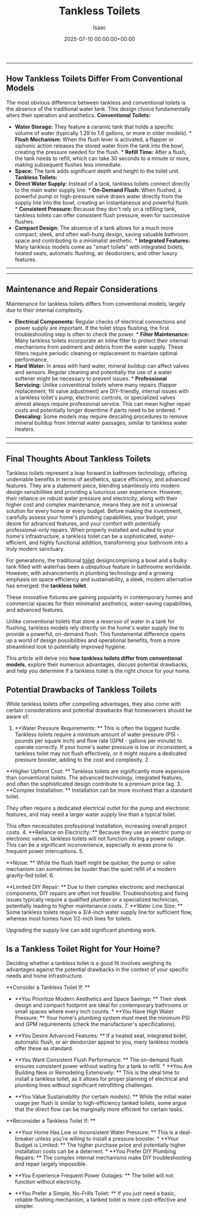 ﻿---
title: Tankless Toilets
description: For generations, the traditional toilet designcomprising a bowl and a bulky tank filled with waterhas been a ubiquitous feature in bathrooms worldwide.
slug: /tankless-toilets/
date: 2025-07-10 00:00:00+00:00
lastmod: 2025-07-10 00:00:00+03:00
author: Isaac
categories:
- Home Improvement
- Plumbing
tags:
- home-improvement
- tankle
- toilet
layout: post
---
---
## How Tankless Toilets Differ From Conventional Models
The most obvious difference between tankless and conventional toilets is the absence of the traditional water tank. This design choice fundamentally alters their operation and aesthetics.
**Conventional Toilets:**
* **Water Storage:** They feature a ceramic tank that holds a specific volume of water (typically 1.28 to 1.6 gallons, or more in older models). * **Flush Mechanism:** When the flush lever is activated, a flapper or siphonic action releases the stored water from the tank into the bowl, creating the pressure needed for the flush. * **Refill Time:** After a flush, the tank needs to refill, which can take 30 seconds to a minute or more, making subsequent flushes less immediate.
* **Space:** The tank adds significant depth and height to the toilet unit.
**Tankless Toilets:**
* **Direct Water Supply:** Instead of a tank, tankless toilets connect directly to the main water supply line. * **On-Demand Flush:** When flushed, a powerful pump or high-pressure valve draws water directly from the supply line into the bowl, creating an instantaneous and powerful flush. * **Consistent Pressure:** Because they don't rely on a refilling tank, tankless toilets can offer consistent flush pressure, even for successive flushes.
* **Compact Design:** The absence of a tank allows for a much more compact, sleek, and often wall-hung design, saving valuable bathroom space and contributing to a minimalist aesthetic. * **Integrated Features:** Many tankless models come as "smart toilets" with integrated bidets, heated seats, automatic flushing, air deodorizers, and other luxury features.
---
---
## Maintenance and Repair Considerations
Maintenance for tankless toilets differs from conventional models, largely due to their internal complexity.
* **Electrical Components:** Regular checks of electrical connections and power supply are important. If the toilet stops flushing, the first troubleshooting step is often to check the power. * **Filter Maintenance:** Many tankless toilets incorporate an inline filter to protect their internal mechanisms from sediment and debris from the water supply. These filters require periodic cleaning or replacement to maintain optimal performance.
* **Hard Water:** In areas with hard water, mineral buildup can affect valves and sensors. Regular cleaning and potentially the use of a water softener might be necessary to prevent issues. * **Professional Servicing:** Unlike conventional toilets where many repairs (flapper replacement, fill valve adjustment) are DIY-friendly, internal issues with a tankless toilet's pump, electronic controls, or specialized valves almost always require professional service.
This can mean higher repair costs and potentially longer downtime if parts need to be ordered. * **Descaling:** Some models may require descaling procedures to remove mineral buildup from internal water passages, similar to tankless water heaters.
---
---
## Final Thoughts About Tankless Toilets
Tankless toilets represent a leap forward in bathroom technology, offering undeniable benefits in terms of aesthetics, space efficiency, and advanced features. They are a statement piece, blending seamlessly into modern design sensibilities and providing a luxurious user experience. However, their reliance on robust water pressure and electricity, along with their higher cost and complex maintenance, means they are not a universal solution for every home or every budget.
Before making the investment, carefully assess your home's plumbing capabilities, your budget, your desire for advanced features, and your comfort with potentially professional-only repairs. When properly installed and suited to your home's infrastructure, a tankless toilet can be a sophisticated, water-efficient, and highly functional addition, transforming your bathroom into a truly modern sanctuary.

For generations, the traditional [toilet](https://pestpolicy.com/high-end-toilet-brands/) designcomprising a bowl and a bulky tank filled with waterhas been a ubiquitous feature in bathrooms worldwide. However, with advancements in plumbing technology and a growing emphasis on space efficiency and sustainability, a sleek, modern alternative has emerged: the **tankless toilet**.

These innovative fixtures are gaining popularity in contemporary homes and commercial spaces for their minimalist aesthetics, water-saving capabilities, and advanced features.

Unlike conventional toilets that store a reservoir of water in a tank for flushing, tankless models rely directly on the home's water supply line to provide a powerful, on-demand flush. This fundamental difference opens up a world of design possibilities and operational benefits, from a more streamlined look to potentially improved hygiene.

This article will delve into **how tankless toilets differ from conventional models**, explore their numerous advantages, discuss potential drawbacks, and help you determine if a tankless toilet is the right choice for your home.

##  Potential Drawbacks of Tankless Toilets

While tankless toilets offer compelling advantages, they also come with certain considerations and potential drawbacks that homeowners should be aware of:

1. **Water Pressure Requirements: ** This is often the biggest hurdle. Tankless toilets require a minimum amount of water pressure (PSI - pounds per square inch) and flow rate (GPM - gallons per minute) to operate correctly. If your home's water pressure is low or inconsistent, a tankless toilet may not flush effectively, or it might require a dedicated pressure booster, adding to the cost and complexity. 2.

**Higher Upfront Cost: ** Tankless toilets are significantly more expensive than conventional toilets. The advanced technology, integrated features, and often the sophisticated design contribute to a premium price tag. 3. **Complex Installation: ** Installation can be more involved than a standard toilet.

They often require a dedicated electrical outlet for the pump and electronic features, and may need a larger water supply line than a typical toilet.

This often necessitates professional installation, increasing overall project costs. 4. **Reliance on Electricity: ** Because they use an electric pump or electronic valves, tankless toilets will not function during a power outage. This can be a significant inconvenience, especially in areas prone to frequent power interruptions. 5.

**Noise: ** While the flush itself might be quicker, the pump or valve mechanism can sometimes be louder than the quiet refill of a modern gravity-fed toilet. 6.

**Limited DIY Repair: ** Due to their complex electronic and mechanical components, DIY repairs are often not feasible. Troubleshooting and fixing issues typically require a qualified plumber or a specialized technician, potentially leading to higher maintenance costs. 7. **Water Line Size: ** Some tankless toilets require a 3/4-inch water supply line for sufficient flow, whereas most homes have 1/2-inch lines for toilets.

Upgrading the supply line can add significant plumbing work.

##  Is a Tankless Toilet Right for Your Home?

Deciding whether a tankless toilet is a good fit involves weighing its advantages against the potential drawbacks in the context of your specific needs and home infrastructure.

**Consider a Tankless Toilet If: **

* **You Prioritize Modern Aesthetics and Space Savings: ** Their sleek design and compact footprint are ideal for contemporary bathrooms or small spaces where every inch counts. * **You Have High Water Pressure: ** Your home's plumbing system must meet the minimum PSI and GPM requirements (check the manufacturer's specifications).

* **You Desire Advanced Features: ** If a heated seat, integrated bidet, automatic flush, or air deodorizer appeal to you, many tankless models offer these as standard.

* **You Want Consistent Flush Performance: ** The on-demand flush ensures consistent power without waiting for a tank to refill. * **You Are Building New or Remodeling Extensively: ** This is the ideal time to install a tankless toilet, as it allows for proper planning of electrical and plumbing lines without significant retrofitting challenges.

* **You Value Sustainability (for certain models): ** While the initial water usage per flush is similar to high-efficiency tanked toilets, some argue that the direct flow can be marginally more efficient for certain tasks.

**Reconsider a Tankless Toilet If: **

* **Your Home Has Low or Inconsistent Water Pressure: ** This is a deal-breaker unless you're willing to install a pressure booster. * **Your Budget is Limited: ** The higher purchase price and potentially higher installation costs can be a deterrent. * **You Prefer DIY Plumbing Repairs: ** The complex internal mechanisms make DIY troubleshooting and repair largely impossible.

* **You Experience Frequent Power Outages: ** The toilet will not function without electricity.

* **You Prefer a Simple, No-Frills Toilet: ** If you just need a basic, reliable flushing mechanism, a tanked toilet is more cost-effective and simpler.

